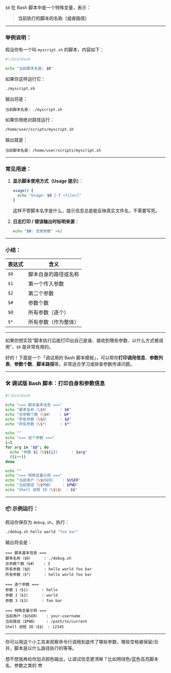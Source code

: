 `$0` 在 Bash 脚本中是一个特殊变量，表示：

> **当前执行的脚本的名称（或者路径）**

---

### 举例说明：

假设你有一个叫 `myscript.sh` 的脚本，内容如下：

```bash
#!/bin/bash

echo "当前脚本名是: $0"
```

如果你这样运行它：

```bash
./myscript.sh
```

输出将是：

```
当前脚本名是: ./myscript.sh
```

如果你用绝对路径运行：

```bash
/home/user/scripts/myscript.sh
```

输出就是：

```
当前脚本名是: /home/user/scripts/myscript.sh
```

---

### 常见用途：

1. **显示脚本使用方式（Usage 提示）**：

   ```bash
   usage() {
     echo "Usage: $0 [-f <file>]"
   }
   ```

   这样不管脚本名字是什么，提示信息总是能反映真实文件名，不需要写死。

2. **日志打印 / 错误输出时标明来源**：

   ```bash
   echo "$0: 无效参数" >&2
   ```

---

### 小结：

| 表达式 | 含义                    |
|--------|-------------------------|
| `$0`   | 脚本自身的路径或名称     |
| `$1`   | 第一个传入参数          |
| `$2`   | 第二个参数              |
| `$#`   | 参数个数                |
| `$@`   | 所有参数（逐个）        |
| `$*`   | 所有参数（作为整体）    |

---

如果你想实现“脚本执行后能打印出自己是谁、接收到哪些参数、以什么方式被调用”，`$0` 是非常有用的。

好的！下面是一个「调试用的 Bash 脚本模板」，可以帮你**打印调用信息**、**参数列表**、**参数个数**、**脚本路径**等，非常适合学习或排查参数传递问题。

---

### 🛠️ 调试版 Bash 脚本：打印自身和参数信息

```bash
#!/bin/bash

echo "=== 脚本基本信息 ==="
echo "脚本名称（\$0）     : $0"
echo "总参数个数（\$#）   : $#"
echo "所有参数（\$@）     : $@"
echo "所有参数（\$*）     : $*"

echo ""
echo "=== 逐个参数 ==="
i=1
for arg in "$@"; do
  echo "参数 $i（\$${i})      : $arg"
  ((i++))
done

echo ""
echo "=== 特殊变量示例 ==="
echo "当前用户（\$USER）   : $USER"
echo "当前路径（\$PWD）    : $PWD"
echo "Shell 进程 ID（\$\$） : $$"
```

---

### 📦 示例运行：

假设你保存为 `debug.sh`，执行：

```bash
./debug.sh hello world "foo bar"
```

输出将会是：

```
=== 脚本基本信息 ===
脚本名称（$0）     : ./debug.sh
总参数个数（$#）   : 3
所有参数（$@）     : hello world foo bar
所有参数（$*）     : hello world foo bar

=== 逐个参数 ===
参数 1（$1)      : hello
参数 2（$2)      : world
参数 3（$3)      : foo bar

=== 特殊变量示例 ===
当前用户（$USER）   : your-username
当前路径（$PWD）    : /path/to/current
Shell 进程 ID（$$） : 12345
```

---

你可以用这个小工具来观察命令行调用到底传了哪些参数，哪些空格被保留/合并，脚本是以什么路径执行的等等。

想不想我再给你加点颜色输出，让调试信息更清晰？比如用绿色/蓝色高亮脚本名、参数之类的 😎


